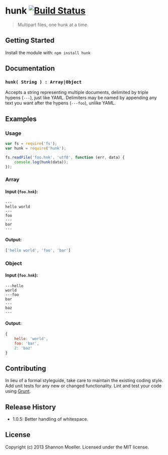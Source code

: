 # hunk [![Build Status](https://secure.travis-ci.org/shannonmoeller/hunk.png?branch=master)](http://travis-ci.org/shannonmoeller/hunk)

> Multipart files, one hunk at a time.

## Getting Started

Install the module with: `npm install hunk`

## Documentation

### `hunk( String ) : Array|Object`

Accepts a string representing multiple documents, delimited by triple hypens (`---`), just like YAML. Delimiters may be named by appending any text you want after the hypens (`---foo`), unlike YAML.

## Examples

### Usage

```javascript
var fs = require('fs');
var hunk = require('hunk');

fs.readFile('foo.hnk', 'utf8', function (err, data) {
    console.log(hunk(data));
});
```

### Array

#### Input (`foo.hnk`):

```
---
hello world
---
foo
---
bar
---
```

#### Output:

```javascript
['hello world', 'foo', 'bar']
```


### Object

#### Input (`foo.hnk`):

```
---hello
world
---foo
bar
---
baz
---
```

#### Output:

```javascript
{
    hello: 'world',
    foo: 'bar',
    2: 'baz'
}
```

## Contributing
In lieu of a formal styleguide, take care to maintain the existing coding style. Add unit tests for any new or changed functionality. Lint and test your code using [Grunt](http://gruntjs.com/).

## Release History

- 1.0.5: Better handling of whitespace.

## License
Copyright (c) 2013 Shannon Moeller. Licensed under the MIT license.
